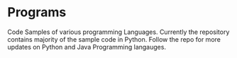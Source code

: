# Programs
Code Samples of various programming Languages. 
Currently the repository contains majority of the sample code in Python. 
Follow the repo for more updates on Python and Java  Programming langauges. 
